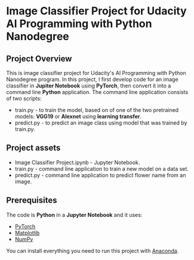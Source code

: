 # Image Classifier Project for Udacity AI Programming with Python Nanodegree

## Project Overview

This is image classifier project for Udacity's AI Programming with Python Nanodegree program. In this project, I first develop code for an image classifier in **Jupiter Notebook** using **PyTorch**, then convert it into a command line **Python** application. The command line application consists of two scripts: 
* train.py - to train the model, based on of one of the two pretrained models: **VGG19** or **Alexnet** using **learning transfer**.
* predict.py - to predict an image class using model that was trained by train.py. 

## Project assets

* Image Classifier Project.ipynb  - Jupyter Notebook.
* train.py - command line application to train a new model on a data set.
* predict.py - command line application to predict flower name from an image.

## Prerequisites

The code is **Python** in a **Jupyter Notebook** and it uses:

* [PyTorch](https://https://pytorch.org//)
* [Matplotlib](https://matplotlib.org/)
* [NumPy](http://www.numpy.org/)

You can install everything you need to run this project with [Anaconda](https://www.anaconda.com/).



